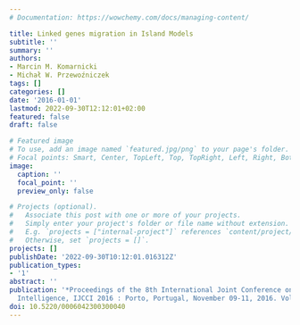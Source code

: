 ```yaml
---
# Documentation: https://wowchemy.com/docs/managing-content/

title: Linked genes migration in Island Models
subtitle: ''
summary: ''
authors:
- Marcin M. Komarnicki
- Michał W. Przewoźniczek
tags: []
categories: []
date: '2016-01-01'
lastmod: 2022-09-30T12:12:01+02:00
featured: false
draft: false

# Featured image
# To use, add an image named `featured.jpg/png` to your page's folder.
# Focal points: Smart, Center, TopLeft, Top, TopRight, Left, Right, BottomLeft, Bottom, BottomRight.
image:
  caption: ''
  focal_point: ''
  preview_only: false

# Projects (optional).
#   Associate this post with one or more of your projects.
#   Simply enter your project's folder or file name without extension.
#   E.g. `projects = ["internal-project"]` references `content/project/deep-learning/index.md`.
#   Otherwise, set `projects = []`.
projects: []
publishDate: '2022-09-30T10:12:01.016312Z'
publication_types:
- '1'
abstract: ''
publication: '*Proceedings of the 8th International Joint Conference on Computational
  Intelligence, IJCCI 2016 : Porto, Portugal, November 09-11, 2016. Vol. 3, ECTA*'
doi: 10.5220/0006042300300040
---
```

